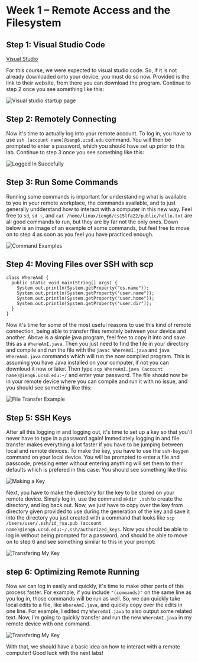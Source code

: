 # Week 1 – Remote Access and the Filesystem

## Step 1: Visual Studio Code

[Visual Studio](https://code.visualstudio.com/)

For this course, we were expected to visual studio code. So, if it is not already downloaded onto your device, you must do so now. Provided is the link to their website, from there you can download the program. Continue to step 2 once you see something like this:

![Visual studio startup page](/cse15l-lab-reports/labs/images/VSExample.png)

## Step 2: Remotely Connecting

Now it's time to actually log into your remote account. To log in, you have to use `ssh (account name)@ieng6.ucsd.edu` command. You will then be prompted to enter a password, which you should have set up prior to this lab. Continue to step 3 once you see something like this:

![Logged In Succefully](/cse15l-lab-reports/labs/images/LoggedInExample.png)

## Step 3: Run Some Commands

Running some commands is important for understanding what is available to you in your remote workplace, the commands available, and to just generally undderstand how to interact with a computer in this new way. Feel free to `sd`, `sd ~`, and `cat /home/linux/ieng6/cs15lfa22/public/hello.txt` are all good commands to run, but they are by far not the only ones. Down below is an image of an example of some commands, but feel free to move on to step 4 as soon as you feel you have practiced enough.

![Command Examples](/cse15l-lab-reports/labs/images/CommandExample.png)

## Step 4: Moving Files over SSH with scp

```
class WhereAmI {
  public static void main(String[] args) {
    System.out.println(System.getProperty("os.name"));
    System.out.println(System.getProperty("user.name"));
    System.out.println(System.getProperty("user.home"));
    System.out.println(System.getProperty("user.dir"));
  }
}
```
Now it's time for some of the most useful reasons to use this kind of remote connection, being able to transfer files remotely between your device and another. Above is a simple java program, feel free to copy it into and save this as a `WhereAmI.java`. Then you just need to find the file in your directory and compile and run the file with the `javac WhereAmI.java` and `java WhereAmI.java` commands which will run the now compiled program. This is assuming you have Java installed on your computer, if not you can downloud it now or later. Then type `scp WhereAmI.java (account name)@ieng6.ucsd.edu:~/` and enter your password. The file should now be in your remote device where you can compile and run it with no issue, and you should see something like this: 

![File Transfer Example](/cse15l-lab-reports/labs/images/FileTransferExample.png)

## Step 5: SSH Keys

After all this logging in and logging out, it's time to set up a key so that you'll never have to type in a password again! Immediately logging in and file transfer makes everything a lot faster if you have to be jumping between local and remote devices. To make the key, you have to use the `ssh-keygen` command on your local device. You will be prompted to enter a file and passcode, pressing enter without entering anything will set them to their defaults which is prefered in this case. You should see something like this:

![Making a Key](/cse15l-lab-reports/labs/images/KeyRandomArt.png)

Next, you have to make the directory for the key to be stored on your remote device. Simply log in, use the command `mkdir .ssh` to create the directory, and log back out. Now, we just have to copy over the key from directory given provided to use during the generation of the key and save it into the directory you just created with a command that looks like `scp /Users/user/.ssh/id_rsa.pub (account name)@ieng6.ucsd.edu:~/.ssh/authorized_keys`. Now you should be able to log in without being prompted for a password, and should be able to move on to step 6 and see something similar to this in your prompt: 

![Transfering My Key](/cse15l-lab-reports/labs/images/KeyTransferExample.png)

## step 6: Optimizing Remote Running

Now we can log in easily and quickly, it's time to make other parts of this process faster. For example, if you include `"(commands)"` on the same line as you log in, those commands will be run as well. So, we can quickly take local edits to a file, like `WhereAmI.java`, and quickly copy over the edits in one line. For example, I edited my `WhereAmI.java` to also output some related text. Now, I'm going to quickly transfer and run the new `WhereAmI.java` in my remote device with one command. 

![Transfering My Key](/cse15l-lab-reports/labs/images/OneLineExample.png)

With that, we should have a basic idea on how to interact with a remote computer! Good luck with the next labs!